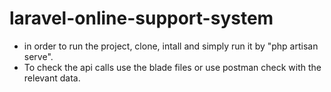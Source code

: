# laravel-online-support-system

* in order to run the project, clone, intall and simply run it by "php artisan serve".
* To check the api calls use the blade files or use postman check with the relevant data.
